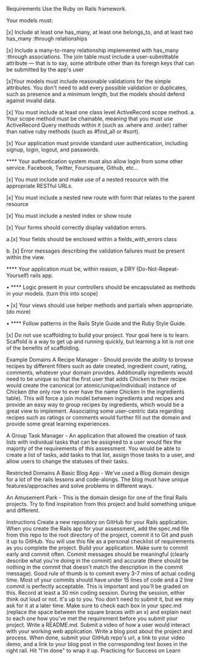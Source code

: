 Requirements
Use the Ruby on Rails framework.

Your models must:

[x] Include at least one has_many, at least one belongs_to, and at least two has_many :through relationships

[x] Include a many-to-many relationship implemented with has_many :through associations. The join table must include a user-submittable attribute — that is to say, some attribute other than its foreign keys that can be submitted by the app's user

[x]Your models must include reasonable validations for the simple attributes. You don't need to add every possible validation or duplicates, such as presence and a minimum length, but the models should defend against invalid data.

[x] You must include at least one class level ActiveRecord scope method. a. Your scope method must be chainable, meaning that you must use ActiveRecord Query methods within it (such as .where and .order) rather than native ruby methods (such as #find_all or #sort).

[x] Your application must provide standard user authentication, including signup, login, logout, and passwords.

**** Your authentication system must also allow login from some other service. Facebook, Twitter, Foursquare, Github, etc...

[x] You must include and make use of a nested resource with the appropriate RESTful URLs.

[x] You must include a nested new route with form that relates to the parent resource

[x] You must include a nested index or show route

[x] Your forms should correctly display validation errors.

a.[x] Your fields should be enclosed within a fields_with_errors class

b. [x] Error messages describing the validation failures must be present within the view.

**** Your application must be, within reason, a DRY (Do-Not-Repeat-Yourself) rails app.

• **** Logic present in your controllers should be encapsulated as methods in your models. (turn this into scope)

• [x] Your views should use helper methods and partials when appropriate. (do more)

• **** Follow patterns in the Rails Style Guide and the Ruby Style Guide.

[x] Do not use scaffolding to build your project. Your goal here is to learn. Scaffold is a way to get up and running quickly, but learning a lot is not one of the benefits of scaffolding.

Example Domains
A Recipe Manager - Should provide the ability to browse recipes by different filters such as date created, ingredient count, rating, comments, whatever your domain provides. Additionally ingredients would need to be unique so that the first user that adds Chicken to their recipe would create the canonical (or atomic/unique/individual) instance of Chicken (the only row to ever have the name Chicken in the ingredients table). This will force a join model between ingredients and recipes and provide an easy way to group recipes by ingredients, which would be a great view to implement. Associating some user-centric data regarding recipes such as ratings or comments would further fill out the domain and provide some great learning experiences.

A Group Task Manager - An application that allowed the creation of task lists with individual tasks that can be assigned to a user would flex the majority of the requirements of this assessment. You would be able to create a list of tasks, add tasks to that list, assign those tasks to a user, and allow users to change the statuses of their tasks.

Restricted Domains
A Basic Blog App - We've used a Blog domain design for a lot of the rails lessons and code-alongs. The blog must have unique features/approaches and solve problems in different ways.

An Amusement Park - This is the domain design for one of the final Rails projects. Try to find inspiration from this project and build something unique and different.

Instructions
Create a new repository on GitHub for your Rails application.
When you create the Rails app for your assessment, add the spec.md file from this repo to the root directory of the project, commit it to Git and push it up to GitHub. You will use this file as a personal checklist of requirements as you complete the project.
Build your application. Make sure to commit early and commit often. Commit messages should be meaningful (clearly describe what you're doing in the commit) and accurate (there should be nothing in the commit that doesn't match the description in the commit message). Good rule of thumb is to commit every 3-7 mins of actual coding time. Most of your commits should have under 15 lines of code and a 2 line commit is perfectly acceptable. This is important and you'll be graded on this.
Record at least a 30 min coding session. During the session, either think out loud or not. It's up to you. You don't need to submit it, but we may ask for it at a later time.
Make sure to check each box in your spec.md (replace the space between the square braces with an x) and explain next to each one how you've met the requirement before you submit your project.
Write a README.md.
Submit a video of how a user would interact with your working web application.
Write a blog post about the project and process.
When done, submit your GitHub repo's url, a link to your video demo, and a link to your blog post in the corresponding text boxes in the right rail. Hit "I'm done" to wrap it up.
Practicing for Success on Learn